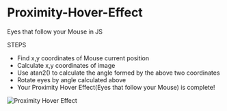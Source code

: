 # Proximity-Hover-Effect
Eyes that follow your Mouse in JS

STEPS
- Find x,y coordinates of Mouse current position
- Calculate x,y coordinates of image
- Use atan2() to calculate the angle formed by the above two coordinates 
- Rotate eyes by angle calculated above
- Your Proximity Hover Effect(Eyes that follow your Mouse) is complete! 

![Proximity Hover Effect](https://user-images.githubusercontent.com/26090486/192859364-f3525650-5644-4bba-8d5b-d545498f5a27.png)

